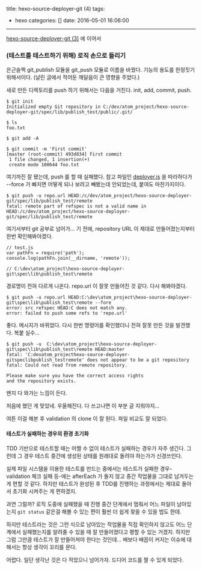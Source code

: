 title: hexo-source-deployer-git (4)
tags:
  - hexo
categories: []
date: 2016-05-01 16:06:00
---
[hexo-source-deployer-git (3)](/2016/04/21/hexo-source-deployer-git-3/) 에 이어서

### (테스트를 테스트하기 위해) 로직 손으로 돌리기

은근슬쩍 git_publish 모듈을 git_push 모듈로 이름을 바꿨다. 기능의 용도를 한정짓기 위해서이다. (날린 글에서 적어둔 깨달음이 큰 영향을 주었다.)

새로 만든 디렉토리를  push 하기 위해서는 다음을 거친다. init, add, commit, push.

```
$ git init
Initialized empty Git repository in C:/dev/atom_project/hexo-source-deployer-git/spec/lib/publish_test/public/.git/

$ ls
foo.txt

$ git add -A 

$ git commit -m 'First commit'
[master (root-commit) 493d834] First commit
 1 file changed, 1 insertion(+)
 create mode 100644 foo.txt

```
여기까진 잘 됐는데, push 를 할 때 실패했다. 참고 파일인 [deployer.js](https://github.com/hexojs/hexo-deployer-git/blob/master/lib/deployer.js) 을 따라하다가 --force 가 빠지면 어떻게 되나 보려고 빼봤는데 안되었는데, 붙여도 마찬가지이다.

```
$ git push -u repo.url HEAD:/c/dev/atom_project/hexo-source-deployer-git/spec/lib/publish_test/remote
fatal: remote part of refspec is not a valid name in HEAD:/c/dev/atom_project/hexo-source-deployer-git/spec/lib/publish_test/remote
```

여기서부터 git 공부로 넘어가... 기 전에, repository URL 이 제대로 만들어졌는지부터 한번 확인해봐야겠다.
```
// test.js
var pathFn = require('path');
console.log(pathFn.join(__dirname, 'remote'));

// C:\dev\atom_project\hexo-source-deployer-git\spec\lib\publish_test\remote
```
경로명이 전혀 다르게 나온다. repo.url 이 잘못 만들어진 것 같다. 다시 해봐야겠다.
```
$ git push -u repo.url HEAD:C:\dev\atom_project\hexo-source-deployer-git\spec\lib\publish_test\remote --fore
error: src refspec HEAD:C does not match any.
error: failed to push some refs to 'repo.url'
```
좋다. 메시지가 바뀌었다. 다시 한번 명령어를 확인했더니 전혀 잘못 만든 것을 발견했다. 복붙 실수...

```
$ git push -u  C:\dev\atom_project\hexo-source-deployer-git\spec\lib\publish_test\remote HEAD:master
fatal: 'C:devatom_projecthexo-source-deployer-gitspeclibpublish_testremote' does not appear to be a git repository
fatal: Could not read from remote repository.

Please make sure you have the correct access rights
and the repository exists.
```

왠지 다 와가는 느낌이 든다.

처음에 했던 게 맞았네. 우울해진다. 다 쓰고나면 이 부분 글 지워야지...


여튼 이걸 해본 후 validation 의 clone 이 잘 된다. 파일 비교도 잘 되었다.

#### 테스트가 실패하는 경우의 환경 초기화

TDD 기반으로 테스트할 때는 어쩔 수 없이 테스트가 실패하는 경우가 자주 생긴다. 그런데 그 경우 테스트 중간에 생성된 상태를 원래대로 돌려야 하는가가 신경쓰인다.

실제 파일 시스템을 이용한 테스트를 만드는 중에서는 테스트가 실패한 경우-validation 체크 실패 등-에는 afterEach 가 돌지 않고 중간 작업물을 그대로 남겨두는 게 편할 것 같다. 하지만 테스트가 완성된 후 TDD를 진행하는 과정에서는 제대로 돌아서 초기화 시켜주는 게 편하겠지.

과연 그럴까? 로직 도중에 실패했을 때 진행 중간 단계에서 멈춰서 어느 파일이 남아있는지 `git status` 같은걸 해볼 수 있는 편이 훨씬 더 쉽게 찾을 수 있을 법도 한데.

하지만 테스트라는 것은 그런 식으로 남아있는 작업물을 직접 확인하지 않고도 어느 단계에서 실패했는지를 알려줄 수 있을 때 잘 만들어졌다고 평할 수 있는 거겠지. 하지만 그럼 그만큼 테스트가 잘 만들어져야 한다는 것인데... 배보다 배꼽이 커지는 이슈에 대해서는 항상 생각이 꼬리를 문다.


어렵다. 일단 생각난 것은 다 적었으니 넘어가자. 드디어 코드를 짤 수 있게 되었다.
